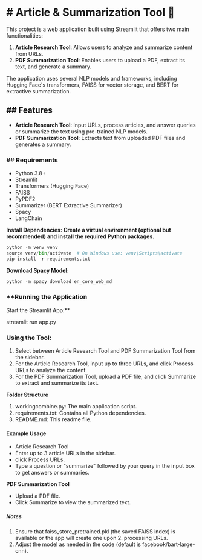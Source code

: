 

# **# Article & Summarization Tool 📝**

This project is a web application built using Streamlit that offers two main functionalities:
1. **Article Research Tool**: Allows users to analyze and summarize content from URLs.
2. **PDF Summarization Tool**: Enables users to upload a PDF, extract its text, and generate a summary.

The application uses several NLP models and frameworks, including Hugging Face's transformers, FAISS for vector storage, and BERT for extractive summarization.

## **## Features**

- **Article Research Tool**: Input URLs, process articles, and answer queries or summarize the text using pre-trained NLP models.
- **PDF Summarization Tool**: Extracts text from uploaded PDF files and generates a summary.

### **## Requirements**

- Python 3.8+
- Streamlit
- Transformers (Hugging Face)
- FAISS
- PyPDF2
- Summarizer (BERT Extractive Summarizer)
- Spacy
- LangChain

**Install Dependencies: Create a virtual environment (optional but recommended) and install the required Python packages.**

```python
python -m venv venv
source venv/bin/activate  # On Windows use: venv\Scripts\activate
pip install -r requirements.txt
```
**Download Spacy Model:**
```python
python -m spacy download en_core_web_md
```

### **Running the Application
Start the Streamlit App:**

streamlit run app.py


### **Using the Tool:**

1.  Select between Article Research Tool and PDF Summarization Tool from the sidebar.
2.  For the Article Research Tool, input up to three URLs, and click Process URLs to analyze the content.
3.  For the PDF Summarization Tool, upload a PDF file, and click Summarize to extract and summarize its text.

**Folder Structure**
1. workingcombine.py: The main application script.
2. requirements.txt: Contains all Python dependencies.
3. README.md: This readme file.

#### **Example Usage**
- Article Research Tool
- Enter up to 3 article URLs in the sidebar.
- click Process URLs.
- Type a question or "summarize" followed by your query in the input box to get answers or summaries.

**PDF Summarization Tool**
- Upload a PDF file.
- Click Summarize to view the summarized text.

##### **Notes**
1. Ensure that faiss_store_pretrained.pkl (the saved FAISS index) is available or the app will create one upon 2. processing URLs.
2. Adjust the model as needed in the code (default is facebook/bart-large-cnn).


